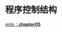 # 程序控制结构

[goto：**chapter05**](https://gitee.com/jia-yan\_dong/code/tree/master/Java/javacode/chapter05)
